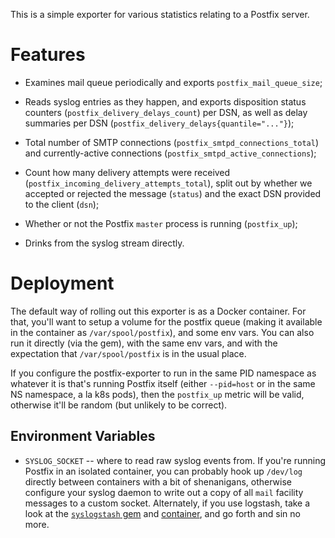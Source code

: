 This is a simple exporter for various statistics relating to a Postfix
server.


# Features

* Examines mail queue periodically and exports `postfix_mail_queue_size`;

* Reads syslog entries as they happen, and exports disposition status
  counters (`postfix_delivery_delays_count`) per DSN, as well as delay summaries per
  DSN (`postfix_delivery_delays{quantile="..."}`);

* Total number of SMTP connections (`postfix_smtpd_connections_total`) and
  currently-active connections (`postfix_smtpd_active_connections`);

* Count how many delivery attempts were received
  (`postfix_incoming_delivery_attempts_total`), split out by whether we
  accepted or rejected the message (`status`) and the exact DSN provided to
  the client (`dsn`);

* Whether or not the Postfix `master` process is running (`postfix_up`);

* Drinks from the syslog stream directly.


# Deployment

The default way of rolling out this exporter is as a Docker container.  For
that, you'll want to setup a volume for the postfix queue (making it
available in the container as `/var/spool/postfix`), and some env
vars.  You can also run it directly (via the gem), with the same env vars,
and with the expectation that `/var/spool/postfix` is in the usual place.

If you configure the postfix-exporter to run in the same PID namespace as
whatever it is that's running Postfix itself (either `--pid=host` or in the
same NS namespace, a la k8s pods), then the `postfix_up` metric will be
valid, otherwise it'll be random (but unlikely to be correct).


## Environment Variables

* `SYSLOG_SOCKET` -- where to read raw syslog events from.  If you're
  running Postfix in an isolated container, you can probably hook up
  `/dev/log` directly between containers with a bit of shenanigans,
  otherwise configure your syslog daemon to write out a copy of all `mail`
  facility messages to a custom socket.  Alternately, if you use logstash,
  take a look at the [`syslogstash`
  gem](https://rubygems.org/gems/syslogstash) and
  [container](https://hub.docker.com/r/discourse/syslogstash/), and go forth
  and sin no more.
